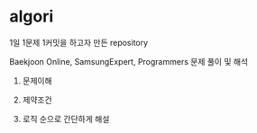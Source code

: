 # algori

1일 1문제 1커밋을 하고자 만든 repository


Baekjoon Online, SamsungExpert, Programmers 문제 풀이 및 해석
1. 문제이해

2. 제약조건

3. 로직
순으로 간단하게 해설
